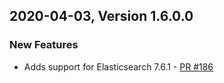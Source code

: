 ## 2020-04-03, Version 1.6.0.0

### New Features
  * Adds support for Elasticsearch 7.6.1 - [PR #186](https://github.com/opendistro-for-elasticsearch/alerting/pull/186)
